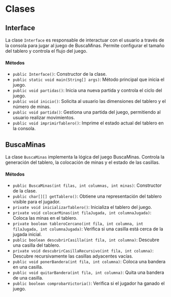 # Clases



## Interface

La clase `Interface` es responsable de interactuar con el usuario a través de la consola para jugar al juego de BuscaMinas. Permite configurar el tamaño del tablero y controla el flujo del juego.

#### Métodos

- `public Interface()`: Constructor de la clase.
- `public static void main(String[] args)`: Método principal que inicia el juego.
- `public void partidas()`: Inicia una nueva partida y controla el ciclo del juego.
- `public void inicio()`: Solicita al usuario las dimensiones del tablero y el número de minas.
- `public void partida()`: Gestiona una partida del juego, permitiendo al usuario realizar movimientos.
- `public void imprimirTablero()`: Imprime el estado actual del tablero en la consola.

## BuscaMinas

La clase `BuscaMinas` implementa la lógica del juego BuscaMinas. Controla la generación del tablero, la colocación de minas y el estado de las casillas.

#### Métodos

- `public BuscaMinas(int filas, int columnas, int minas)`: Constructor de la clase.
- `public char[][] getTablero()`: Obtiene una representación del tablero visible para el jugador.
- `private void inicializarTablero()`: Inicializa el tablero del juego.
- `private void colocarMinas(int filaJugada, int columnaJugada)`: Coloca las minas en el tablero.
- `private boolean tableroCercano(int fila, int columna, int filaJugada, int columnaJugada)`: Verifica si una casilla está cerca de la jugada inicial.
- `public boolean descubrirCasilla(int fila, int columna)`: Descubre una casilla del tablero.
- `private void descubrirCasillaRecursivo(int fila, int columna)`: Descubre recursivamente las casillas adyacentes vacías.
- `public void ponerBandera(int fila, int columna)`: Coloca una bandera en una casilla.
- `public void quitarBandera(int fila, int columna)`: Quita una bandera de una casilla.
- `public boolean comprobarVictoria()`: Verifica si el jugador ha ganado el juego.